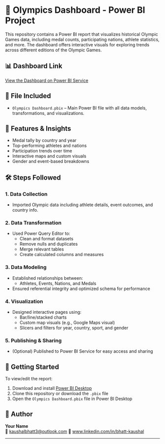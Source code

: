 # 🏅 Olympics Dashboard - Power BI Project

This repository contains a Power BI report that visualizes historical Olympic Games data, including medal counts, participating nations, athlete statistics, and more. The dashboard offers interactive visuals for exploring trends across different editions of the Olympic Games.

## 📊 Dashboard Link

[View the Dashboard on Power BI Service](https://app.powerbi.com/view?r=eyJrIjoiYjBhZjk1ZjktNzg2OS00OWM5LTg4NTEtYzQ0MDgxYjdhZjIzIiwidCI6Ijg2ZDc0MGZmLTk0OTktNGU3OC1iNmE5LWE3NjJjZDhlMTM0OSJ9&pageName=63e2d4e3d001d6df92f5)  

## 📁 File Included

- `Olympics Dashboard.pbix` – Main Power BI file with all data models, transformations, and visualizations.

## 🧠 Features & Insights

- Medal tally by country and year
- Top-performing athletes and nations
- Participation trends over time
- Interactive maps and custom visuals
- Gender and event-based breakdowns

## 🛠️ Steps Followed

### 1. **Data Collection**
- Imported Olympic data including athlete details, event outcomes, and country info.

### 2. **Data Transformation**
- Used Power Query Editor to:
  - Clean and format datasets
  - Remove nulls and duplicates
  - Merge relevant tables
  - Create calculated columns and measures

### 3. **Data Modeling**
- Established relationships between:
  - Athletes, Events, Nations, and Medals
- Ensured referential integrity and optimized schema for performance

### 4. **Visualization**
- Designed interactive pages using:
  - Bar/line/stacked charts
  - Custom map visuals (e.g., Google Maps visual)
  - Slicers and filters for year, country, sport, and gender

### 5. **Publishing & Sharing**
- (Optional) Published to Power BI Service for easy access and sharing

## 🚀 Getting Started

To view/edit the report:
1. Download and install [Power BI Desktop](https://powerbi.microsoft.com/desktop/)
2. Clone this repository or download the `.pbix` file
3. Open the `Olympics Dashboard.pbix` file in Power BI Desktop

## 👤 Author

**Your Name**  
📧 kaushalbhatt3@outlook.com
🔗 www.linkedin.com/in/bhatt-kaushal

---

